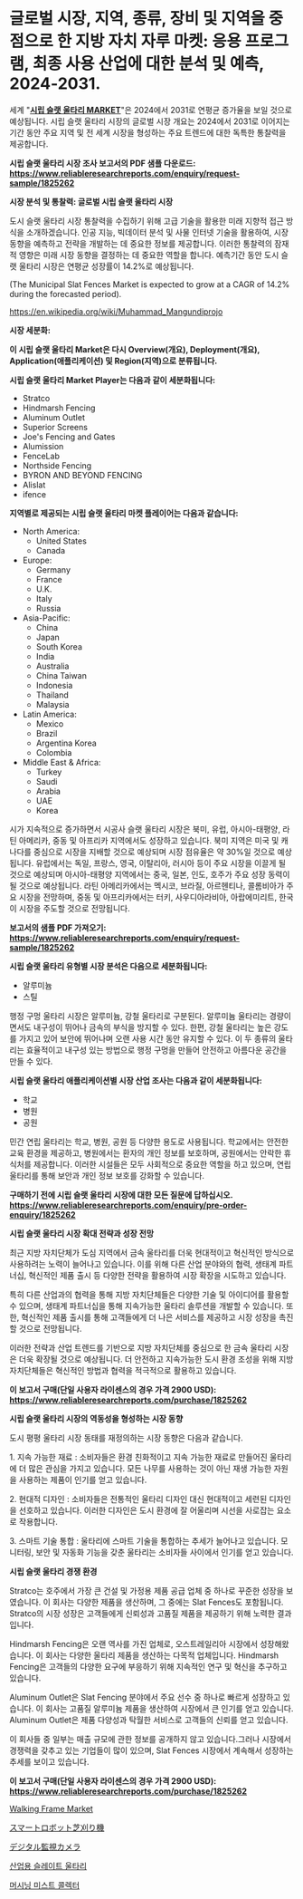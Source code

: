 <p><h1>글로벌 시장, 지역, 종류, 장비 및 지역을 중점으로 한 지방 자치 자루 마켓: 응용 프로그램, 최종 사용 산업에 대한 분석 및 예측, 2024-2031.</h1></p><p>세계 "<strong><a href="https://www.reliableresearchreports.com/municipal-slat-fences-r1825262">시립 슬랫 울타리 MARKET</a></strong>"은 2024에서 2031로 연평균 증가율을 보일 것으로 예상됩니다. 시립 슬랫 울타리 시장의 글로벌 시장 개요는 2024에서 2031로 이어지는 기간 동안 주요 지역 및 전 세계 시장을 형성하는 주요 트렌드에 대한 독특한 통찰력을 제공합니다.</p>
<p><strong>시립 슬랫 울타리 시장 조사 보고서의 PDF 샘플 다운로드: <a href="https://www.reliableresearchreports.com/enquiry/request-sample/1825262">https://www.reliableresearchreports.com/enquiry/request-sample/1825262</a></strong></p>
<p><strong>시장 분석 및 통찰력: 글로벌 시립 슬랫 울타리 시장</strong></p>
<p><p>도시 슬랫 울타리 시장 통찰력을 수집하기 위해 고급 기술을 활용한 미래 지향적 접근 방식을 소개하겠습니다. 인공 지능, 빅데이터 분석 및 사물 인터넷 기술을 활용하여, 시장 동향을 예측하고 전략을 개발하는 데 중요한 정보를 제공합니다. 이러한 통찰력의 잠재적 영향은 미래 시장 동향을 결정하는 데 중요한 역할을 합니다. 예측기간 동안 도시 슬랫 울타리 시장은 연평균 성장률이 14.2%로 예상됩니다.</p><p> (The Municipal Slat Fences Market is expected to grow at a CAGR of 14.2% during the forecasted period).</p></p>
<p><a href="%7CAUTHORITHY_DOMAIN_URL%7C">https://en.wikipedia.org/wiki/Muhammad_Mangundiprojo</a></p>
<p><strong>시장 세분화:</strong></p>
<p><strong>이 시립 슬랫 울타리 Market은 다시 Overview(개요), Deployment(개요), Application(애플리케이션) 및 Region(지역)으로 분류됩니다.</strong></p>
<p><strong>시립 슬랫 울타리 Market Player는 다음과 같이 세분화됩니다:</strong></p>
<p><ul><li>Stratco</li><li>Hindmarsh Fencing</li><li>Aluminum Outlet</li><li>Superior Screens</li><li>Joe's Fencing and Gates</li><li>Alumission</li><li>FenceLab</li><li>Northside Fencing</li><li>BYRON AND BEYOND FENCING</li><li>Alislat</li><li>ifence</li></ul></p>
<p><strong>지역별로 제공되는 시립 슬랫 울타리 마켓 플레이어는 다음과 같습니다:</strong></p>
<p><ul>
    <li>
        North America:
        <ul>
            <li>United States</li>
            <li>Canada</li>
        </ul>
    </li>
    <li>
        Europe:
        <ul>
            <li>Germany</li>
            <li>France</li>
            <li>U.K.</li>
            <li>Italy</li>
            <li>Russia</li>
        </ul>
    </li>
    <li>
        Asia-Pacific:
        <ul>
            <li>China</li>
            <li>Japan</li>
            <li>South Korea</li>
            <li>India</li>
            <li>Australia</li>
            <li>China Taiwan</li>
            <li>Indonesia</li>
            <li>Thailand</li>
            <li>Malaysia</li>
        </ul>
    </li>
    <li>
        Latin America:
        <ul>
            <li>Mexico</li>
            <li>Brazil</li>
            <li>Argentina Korea</li>
            <li>Colombia</li>
        </ul>
    </li>
    <li>
        Middle East & Africa:
        <ul>
            <li>Turkey</li>
            <li>Saudi</li>
            <li>Arabia</li>
            <li>UAE</li>
            <li>Korea</li>
        </ul>
    </li>
    </ul></p>
<p><p>시가 지속적으로 증가하면서 시공사 슬랫 울타리 시장은 북미, 유럽, 아시아-태평양, 라틴 아메리카, 중동 및 아프리카 지역에서도 성장하고 있습니다. 북미 지역은 미국 및 캐나다를 중심으로 시장을 지배할 것으로 예상되며 시장 점유율은 약 30%일 것으로 예상됩니다. 유럽에서는 독일, 프랑스, 영국, 이탈리아, 러시아 등이 주요 시장을 이끌게 될 것으로 예상되며 아시아-태평양 지역에서는 중국, 일본, 인도, 호주가 주요 성장 동력이 될 것으로 예상됩니다. 라틴 아메리카에서는 멕시코, 브라질, 아르헨티나, 콜롬비아가 주요 시장을 전망하며, 중동 및 아프리카에서는 터키, 사우디아라비아, 아랍에미리트, 한국이 시장을 주도할 것으로 전망됩니다.</p></p>
<p><strong>보고서의 샘플 PDF 가져오기: <a href="https://www.reliableresearchreports.com/enquiry/request-sample/1825262">https://www.reliableresearchreports.com/enquiry/request-sample/1825262</a></strong></p>
<p><strong>시립 슬랫 울타리 유형별 시장 분석은 다음으로 세분화됩니다:</strong></p>
<p><ul><li>알루미늄</li><li>스틸</li></ul></p>
<p><p>행정 구멍 울타리 시장은 알루미늄, 강철 울타리로 구분된다. 알루미늄 울타리는 경량이면서도 내구성이 뛰어나 금속의 부식을 방지할 수 있다. 한편, 강철 울타리는 높은 강도를 가지고 있어 보안에 뛰어나며 오랜 사용 시간 동안 유지할 수 있다. 이 두 종류의 울타리는 효율적이고 내구성 있는 방법으로 행정 구멍을 만들어 안전하고 아름다운 공간을 만들 수 있다.</p></p>
<p><strong>시립 슬랫 울타리 애플리케이션별 시장 산업 조사는 다음과 같이 세분화됩니다:</strong></p>
<p><ul><li>학교</li><li>병원</li><li>공원</li></ul></p>
<p><p>민간 연립 울타리는 학교, 병원, 공원 등 다양한 용도로 사용됩니다. 학교에서는 안전한 교육 환경을 제공하고, 병원에서는 환자의 개인 정보를 보호하며, 공원에서는 안락한 휴식처를 제공합니다. 이러한 시설들은 모두 사회적으로 중요한 역할을 하고 있으며, 연립 울타리를 통해 보안과 개인 정보 보호를 강화할 수 있습니다.</p></p>
<p><strong>구매하기 전에 시립 슬랫 울타리 시장에 대한 모든 질문에 답하십시오. <a href="https://www.reliableresearchreports.com/enquiry/pre-order-enquiry/1825262">https://www.reliableresearchreports.com/enquiry/pre-order-enquiry/1825262</a></strong></p>
<p><strong>시립 슬랫 울타리 시장 확대 전략과 성장 전망</strong></p>
<p><p>최근 지방 자치단체가 도심 지역에서 금속 울타리를 더욱 현대적이고 혁신적인 방식으로 사용하려는 노력이 늘어나고 있습니다. 이를 위해 다른 산업 분야와의 협력, 생태계 파트너십, 혁신적인 제품 출시 등 다양한 전략을 활용하여 시장 확장을 시도하고 있습니다. </p><p>특히 다른 산업과의 협력을 통해 지방 자치단체들은 다양한 기술 및 아이디어를 활용할 수 있으며, 생태계 파트너십을 통해 지속가능한 울타리 솔루션을 개발할 수 있습니다. 또한, 혁신적인 제품 출시를 통해 고객들에게 더 나은 서비스를 제공하고 시장 성장을 촉진할 것으로 전망됩니다.</p><p>이러한 전략과 산업 트렌드를 기반으로 지방 자치단체를 중심으로 한 금속 울타리 시장은 더욱 확장될 것으로 예상됩니다. 더 안전하고 지속가능한 도시 환경 조성을 위해 지방 자치단체들은 혁신적인 방법과 협력을 적극적으로 활용하고 있습니다.</p></p>
<p><strong>이 보고서 구매(단일 사용자 라이센스의 경우 가격 2900 USD): <a href="https://www.reliableresearchreports.com/purchase/1825262">https://www.reliableresearchreports.com/purchase/1825262</a></strong></p>
<p><strong>시립 슬랫 울타리 시장의 역동성을 형성하는 시장 동향</strong></p>
<p><p>도시 평평 울타리 시장 동태를 재정의하는 시장 동향은 다음과 같습니다.</p><p>1. 지속 가능한 재료 : 소비자들은 환경 친화적이고 지속 가능한 재료로 만들어진 울타리에 더 많은 관심을 가지고 있습니다. 모든 나무를 사용하는 것이 아닌 재생 가능한 자원을 사용하는 제품이 인기를 얻고 있습니다.</p><p>2. 현대적 디자인 : 소비자들은 전통적인 울타리 디자인 대신 현대적이고 세련된 디자인을 선호하고 있습니다. 이러한 디자인은 도시 환경에 잘 어울리며 시선을 사로잡는 요소로 작용합니다.</p><p>3. 스마트 기술 통합 : 울타리에 스마트 기술을 통합하는 추세가 늘어나고 있습니다. 모니터링, 보안 및 자동화 기능을 갖춘 울타리는 소비자들 사이에서 인기를 얻고 있습니다.</p></p>
<p><strong>시립 슬랫 울타리 경쟁 환경</strong></p>
<p><p>Stratco는 호주에서 가장 큰 건설 및 가정용 제품 공급 업체 중 하나로 꾸준한 성장을 보였습니다. 이 회사는 다양한 제품을 생산하며, 그 중에는 Slat Fences도 포함됩니다. Stratco의 시장 성장은 고객들에게 신뢰성과 고품질 제품을 제공하기 위해 노력한 결과입니다. </p><p>Hindmarsh Fencing은 오랜 역사를 가진 업체로, 오스트레일리아 시장에서 성장해왔습니다. 이 회사는 다양한 울타리 제품을 생산하는 다목적 업체입니다. Hindmarsh Fencing은 고객들의 다양한 요구에 부응하기 위해 지속적인 연구 및 혁신을 추구하고 있습니다. </p><p>Aluminum Outlet은 Slat Fencing 분야에서 주요 선수 중 하나로 빠르게 성장하고 있습니다. 이 회사는 고품질 알루미늄 제품을 생산하여 시장에서 큰 인기를 얻고 있습니다. Aluminum Outlet은 제품 다양성과 탁월한 서비스로 고객들의 신뢰를 얻고 있습니다. </p><p>이 회사들 중 일부는 매출 규모에 관한 정보를 공개하지 않고 있습니다.그러나 시장에서 경쟁력을 갖추고 있는 기업들이 많이 있으며, Slat Fences 시장에서 계속해서 성장하는 추세를 보이고 있습니다.</p></p>
<p><strong>이 보고서 구매(단일 사용자 라이센스의 경우 가격 2900 USD): <a href="https://www.reliableresearchreports.com/purchase/1825262">https://www.reliableresearchreports.com/purchase/1825262</a></strong></p>
<p><p><a href="https://medium.com/@samantha.welch56767/global-walking-frame-market-focus-on-product-type-non-wheeled-wheeled-end-user-and-region-957c4ab5e26b">Walking Frame Market</a></p><p><a href="https://medium.com/@marcus7cekruer/%E3%82%B9%E3%83%9E%E3%83%BC%E3%83%88%E3%83%AD%E3%83%9C%E3%83%83%E3%83%88%E8%8A%9D%E5%88%88%E3%82%8A%E6%A9%9F%E5%B8%82%E5%A0%B4%E6%A6%82%E8%A6%81-2024%E5%B9%B4%E3%81%8B%E3%82%892031%E5%B9%B4%E3%81%BE%E3%81%A7%E3%81%AE%E3%82%B0%E3%83%AD%E3%83%BC%E3%83%90%E3%83%AB%E5%B8%82%E5%A0%B4%E5%8B%95%E5%90%91%E3%81%A8%E5%B0%86%E6%9D%A5%E3%81%AE%E5%B1%95%E6%9C%9B-f405ef421d9f">スマートロボット芝刈り機</a></p><p><a href="https://medium.com/@marcus7cekruer/%E3%82%B0%E3%83%AD%E3%83%BC%E3%83%90%E3%83%AB%E3%83%87%E3%82%B8%E3%82%BF%E3%83%AB%E7%9B%A3%E8%A6%96%E3%82%AB%E3%83%A1%E3%83%A9%E5%B8%82%E5%A0%B4%E3%81%AE%E3%83%88%E3%83%AC%E3%83%B3%E3%83%89-%E6%88%90%E9%95%B7%E6%A9%9F%E4%BC%9A%E3%81%A8%E8%AA%B2%E9%A1%8C%E3%81%B8%E3%81%AE%E6%B4%9E%E5%AF%9F-2024%E5%B9%B4%E3%81%8B%E3%82%892031%E5%B9%B4%E3%81%BE%E3%81%A7%E3%81%AE%E4%BA%88%E6%B8%AC-ad170d6faa68">デジタル監視カメラ</a></p><p><a href="https://github.com/sougarounis/Market-Research-Report-List-5/blob/main/6203016101572.md">산업용 슬레이트 울타리</a></p><p><a href="https://medium.com/@derrickmafrks96745/%EA%B0%80%EA%B3%B5-%EB%AF%B8%EC%8A%A4%ED%8A%B8-%EC%88%98%EC%A7%91%EA%B8%B0-%EC%8B%9C%EC%9E%A5-%EA%B7%9C%EB%AA%A8-%EC%84%B1%EC%9E%A5-%EC%B6%94%EC%84%B8-%ED%86%B5%EA%B3%84-%EB%B0%8F-%EC%98%88%EC%B8%A1-2024-2031-811708e55e06">머시닝 미스트 콜렉터</a></p></p>